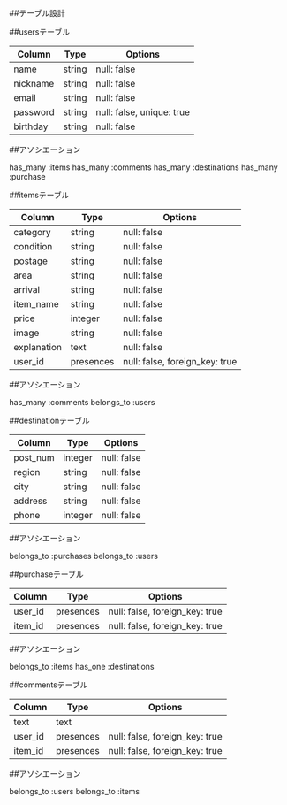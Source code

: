 ##テーブル設計

##usersテーブル 

| Column   | Type       | Options                        |
| -------  | ---------- | ------------------------------ |
| name     | string     | null: false                    |
| nickname | string     | null: false                    |
| email    | string     | null: false                    |
| password | string     | null: false, unique: true      |
| birthday | string     | null: false

##アソシエーション

has_many :items
has_many :comments
has_many :destinations
has_many :purchase

##itemsテーブル

| Column   | Type       | Options                        |
| -------  | ---------- | ------------------------------ |
| category | string     | null: false                    |
| condition| string     | null: false                    |
| postage  | string     | null: false                    |
| area     | string     | null: false                    |
| arrival  | string     | null: false                    |
| item_name| string     | null: false                    |
| price    | integer    | null: false                    |
| image    | string     | null: false                    |
| explanation | text    | null: false                    |
| user_id  | presences  | null: false, foreign_key: true | 

##アソシエーション

has_many :comments
belongs_to :users

##destinationテーブル


| Column   | Type       | Options                        |
| -------  | ---------- | ------------------------------ |
| post_num | integer    | null: false                    |
| region   | string     | null: false                    |
| city     | string     | null: false                    |
| address  | string     | null: false                    |
| phone    | integer    | null: false                    |


##アソシエーション

belongs_to :purchases
belongs_to :users

##purchaseテーブル


| Column   | Type       | Options                        |
| -------  | ---------- | ------------------------------ |
| user_id  | presences  | null: false, foreign_key: true |
| item_id  | presences  | null: false, foreign_key: true |

##アソシエーション

belongs_to :items
has_one :destinations

##commentsテーブル


| Column   | Type       | Options                        |
| -------  | ---------- | ------------------------------ |
| text     | text       |                                |
| user_id  | presences  | null: false, foreign_key: true |
| item_id  | presences  | null: false, foreign_key: true |


##アソシエーション

belongs_to :users
belongs_to :items
